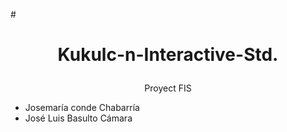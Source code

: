 #<h1 align="center">
  Kukulc-n-Interactive-Std.
</h1>
<div align="center">
Proyect FIS 
 <div align="LEFT">

  - Josemaría conde Chabarría 
  - José Luis Basulto Cámara
